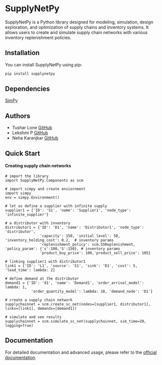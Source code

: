 # SupplyNetPy

SupplyNetPy is a Python library designed for modeling, simulation, design exploration, and optimization of supply chains and inventory systems. It allows users to create and simulate supply chain networks with various inventory replenishment policies.

## Installation

You can install SupplyNetPy using pip:

```sh
pip install supplynetpy
```

## Dependencies

[SimPy](https://simpy.readthedocs.io/en/latest/)

## Authors

- Tushar Lone [GitHub](https://github.com/tusharlone)
- Lekshmi P [GitHub](https://github.com/LekshmiPremkumar)
- Neha Karanjkar [GitHub](https://github.com/NehaKaranjkar)

## Quick Start
#### Creating supply chain networks
~~~
# import the library
import SupplyNetPy.Components as scm

# import simpy and create enviornment
import simpy
env = simpy.Environment()

# let us define a supplier with infinite supply
supplier1 = {'ID': 'S1', 'name': 'Supplier1', 'node_type': 'infinite_supplier'}

# a distributor with inventory
distributor1 = {'ID': 'D1', 'name': 'Distributor1', 'node_type': 'distributor', 
                'capacity': 150, 'initial_level': 50, 'inventory_holding_cost': 0.2,  # inventory params
                'replenishment_policy': scm.SSReplenishment, 'policy_param': {'s':100,'S':150}, # inventory params
                'product_buy_price': 100,'product_sell_price': 105}

# linking supplier1 with distributor1
link1 = {'ID': 'L1', 'source': 'S1', 'sink': 'D1', 'cost': 5, 'lead_time': lambda: 2}

# define demand at the distributor
demand1 = {'ID': 'd1', 'name': 'Demand1', 'order_arrival_model': lambda: 1,
            'order_quantity_model': lambda: 10, 'demand_node': 'D1'}

# create a supply chain network
supplychainnet = scm.create_sc_net(nodes=[supplier1, distributor1], links=[link1], demands=[demand1])

# simulate and see results
supplychainnet = scm.simulate_sc_net(supplychainnet, sim_time=20, logging=True)
~~~


## Documentation
For detailed documentation and advanced usage, please refer to the [official documentation](https://supplychainsimulation.github.io/SupplyNetPy/).